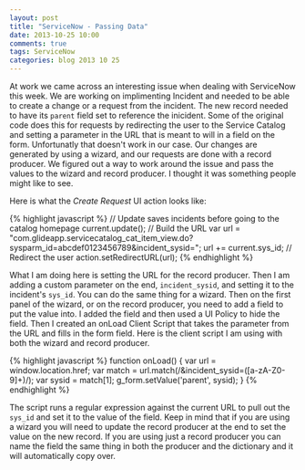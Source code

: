 ```yaml
---
layout: post
title: "ServiceNow - Passing Data"
date: 2013-10-25 10:00
comments: true
tags: ServiceNow
categories: blog 2013 10 25
---
```

At work we came across an interesting issue when dealing with ServiceNow this week. We are working on implimenting Incident and needed to be able to create a change or a request from the incident. The new record needed to have its `parent` field set to reference the inicident. Some of the original code does this for requests by redirecting the user to the Service Catalog and setting a parameter in the URL that is meant to will in a field on the form. Unfortunatly that doesn't work in our case. Our changes are generated by using a wizard, and our requests are done with a record producer. We figured out a way to work around the issue and pass the values to the wizard and record producer. I thought it was something people might like to see.

Here is what the *Create Request* UI action looks like:

{% highlight javascript %}
// Update saves incidents before going to the catalog homepage
current.update();
// Build the URL
var url = "com.glideapp.servicecatalog_cat_item_view.do?sysparm_id=abcdef0123456789&incident_sysid=";
url += current.sys_id;
// Redirect the user
action.setRedirectURL(url);
{% endhighlight %}

What I am doing here is setting the URL for the record producer. Then I am adding a custom parameter on the end, `incident_sysid`, and setting it to the incident's `sys_id`. You can do the same thing for a wizard. Then on the first panel of the wizard, or on the record producer, you need to add a field to put the value into. I added the field and then used a UI Policy to hide the field. Then I created an onLoad Client Script that takes the parameter from the URL and fills in the form field. Here is the client script I am using with both the wizard and record producer.

{% highlight javascript %}
function onLoad()
{
   var url = window.location.href;
   var match = url.match(/&incident_sysid=([a-zA-Z0-9]+)/);
   var sysid = match[1];
   g_form.setValue('parent', sysid);
}
{% endhighlight %}

The script runs a regular expression against the current URL to pull out the `sys_id` and set it to the value of the field. Keep in mind that if you are using a wizard you will need to update the record producer at the end to set the value on the new record. If you are using just a record producer you can name the field the same thing in both the producer and the dictionary and it will automatically copy over.